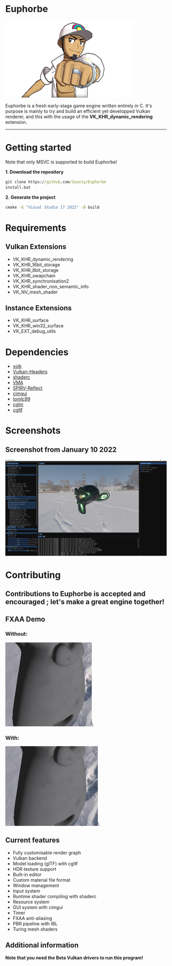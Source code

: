 # Euphorbe

![Euphorbe](.github/logo.png)

Euphorbe is a fresh early-stage game engine written entirely in C.
It's purpose is mainly to try and build an efficient yet developped Vulkan renderer, and this with the usage of the **VK_KHR_dynamic_rendering** extension.
***

# Getting started

Note that only MSVC is supported to build Euphorbe!

**1. Download the repository**
```bat
git clone https://github.com/Sausty/Euphorbe
install.bat
```

**2. Generate the project**
```bat
cmake -G "Visual Studio 17 2022" -B build
```

# Requirements

## Vulkan Extensions
- VK_KHR_dynamic_rendering
- VK_KHR_16bit_storage
- VK_KHR_8bit_storage
- VK_KHR_swapchain
- VK_KHR_synchronisation2
- VK_KHR_shader_non_semantic_info
- VK_NV_mesh_shader

## Instance Extensions
- VK_KHR_surface
- VK_KHR_win32_surface
- VK_EXT_debug_utils

# Dependencies

- [volk](https://github.com/zeux/volk)
- [Vulkan-Headers](https://github.com/KhronosGroup/Vulkan-Headers)
- [shaderc](https://github.com/google/shaderc)
- [VMA](https://github.com/GPUOpen-LibrariesAndSDKs/VulkanMemoryAllocator)
- [SPIRV-Reflect](https://github.com/KhronosGroup/SPIRV-Reflect)
- [cimgui](https://github.com/Sausty/cimgui)
- [tomlc99](https://github.com/cktan/tomlc99)
- [cglm](https://github.com/recp/cglm)
- [cgltf](https://github.com/jkuhlmann/cgltf)

# Screenshots

## Screenshot from January 10 2022
![Jan 10 2022](.github/10jan2022.PNG)

# Contributing

## Contributions to Euphorbe is accepted and encouraged ; let's make a great engine together!

## FXAA Demo
### Without:
![Without FXAA](.github/no_fxaa.PNG)\
### With:
![With FXAA](.github/fxaa.PNG)\

## Current features

- Fully customisable render graph
- Vulkan backend
- Model loading (glTF) with cgltf
- HDR texture support
- Built-in editor
- Custom material file format
- Window management
- Input system
- Runtime shader compiling with shaderc
- Resource system
- GUI system with cimgui
- Timer
- FXAA anti-aliasing
- PBR pipeline with IBL
- Turing mesh shaders

## Additional information

**Note that you need the Beta Vulkan drivers to run this program!**
